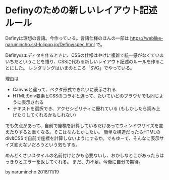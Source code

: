 # Definyのための新しいレイアウト記述ルール

Definyは理想の言語。今作っている。言語仕様のほんの一部は https://weblike-narumincho.ssl-lolipop.jp/Definy/spec.html で。

Definyのエディタを作るときに、CSSの仕様はやけに複雑で統一感がなくていまいちだということを悟り、CSSに代わる新しいレイアウト記述のルールを作ることにした。
レンダリングはいまのところ「SVG」でやっている。

理由は
- Canvasと違って、ベクタ形式できれいに表示される
- HTMLのdiv要素とCSSのコラボと違って、たいていどのブラウザでも同じように表示される
- テキストを選択でき、アクセシビリティに優れている (もしかしたら読み上げたりしてくれるかもしれない)

でも欠点があって、自前で座標を計算しているだけあってウィンドウサイズを変えたりすると重くなる。そこはなんとかしたい。
簡単な構造だったらHTMLのdiv&CSSで自前で座標を計算しないようにするか。でもゆーて、そんなに表示サイズ変えないだろうという気もする。

めんどくさいスタイルの名前付けとかも必要ないし、おかしなとこがあったらはっきりとエラーを返してくれる。
まだ、力不足。今後に自分で期待。

by narumincho 2018/11/19
